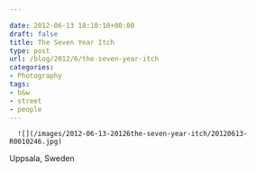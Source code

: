 ```yaml
---

date: 2012-06-13 18:10:10+00:00
draft: false
title: The Seven Year Itch
type: post
url: /blog/2012/6/the-seven-year-itch
categories:
- Photography
tags:
- b&w
- street
- people
---
```



  
      ![](/images/2012-06-13-20126the-seven-year-itch/20120613-R0010246.jpg)

  



Uppsala, Sweden
